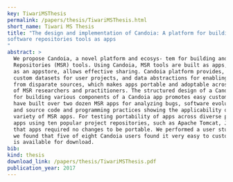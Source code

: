 ```yaml
---
key: TiwariMSThesis
permalink: /papers/thesis/TiwariMSThesis.html
short_name: Tiwari MS Thesis
title: "The design and implementation of Candoia: A platform for building and sharing mining 
software repositories tools as apps
"
abstract: >
  We propose Candoia, a novel platform and ecosys- tem for building and sharing Mining Software 
  Repositories (MSR) tools. Using Candoia, MSR tools are built as apps, and Candoia ecosystem, acting 
  as an appstore, allows effective sharing. Candoia platform provides, data extraction tools for curating 
  custom datasets for user projects, and data abstractions for enabling uniform access to MSR artifacts 
  from disparate sources, which makes apps portable and adoptable across diverse software project settings 
  of MSR researchers and practitioners. The structured design of a Candoia app and the languages selected 
  for building various components of a Candoia app promotes easy customization. To evaluate Candoia we 
  have built over two dozen MSR apps for analyzing bugs, software evolution, project management aspects, 
  and source code and programming practices showing the applicability of the platform for building a 
  variety of MSR apps. For testing portability of apps across diverse project settings, we tested the 
  apps using ten popular project repositories, such as Apache Tomcat, JUnit, Node.js, etc, and found 
  that apps required no changes to be portable. We performed a user study to test customizability and 
  we found that five of eight Candoia users found it very easy to customize an existing app. Candoia 
  is available for download.
bib:
kind: thesis
download_link: /papers/thesis/TiwariMSThesis.pdf
publication_year: 2017
---
```

